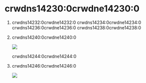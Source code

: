 # crwdns14230:0crwdne14230:0

1. crwdns14232:0crwdne14232:0 crwdns14234:0crwdne14234:0 crwdns14236:0crwdne14236:0 crwdns14238:0crwdne14238:0

2. crwdns14240:0crwdne14240:0

    ![](crwdns14242:0crwdne14242:0)

    crwdns14244:0crwdne14244:0
3. crwdns14246:0crwdne14246:0

   ![](crwdns14248:0crwdne14248:0)

